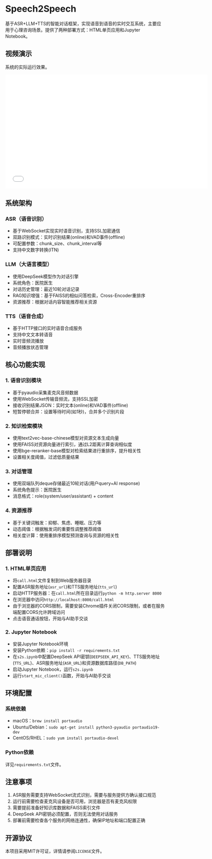 # Speech2Speech

基于ASR+LLM+TTS的智能对话框架，实现语音到语音的实时交互系统，主要应用于心理咨询场景。提供了两种部署方式：HTML单页应用和Jupyter Notebook。

## 视频演示

系统的实际运行效果。
<iframe src="//player.bilibili.com/player.html?aid=821634675&bvid=BV1UBfHYYEHw&cid=1139916636&page=1" scrolling="no" border="0" frameborder="no" framespacing="0" allowfullscreen="true" width="640" height="360"> </iframe>

## 系统架构

### ASR（语音识别）
- 基于WebSocket实现实时语音识别，支持SSL加密通信
- 双路识别模式：实时识别结果(online)和VAD事件(offline)
- 可配置参数：chunk_size、chunk_interval等
- 支持中文数字转换(ITN)

### LLM（大语言模型）
- 使用DeepSeek模型作为对话引擎
- 系统角色：医院医生
- 对话历史管理：最近10轮对话记录  
- RAG知识增强：基于FAISS的相似问答检索，Cross-Encoder重排序
- 资源推荐：根据对话内容智能推荐相关资源

### TTS（语音合成）
- 基于HTTP接口的实时语音合成服务
- 支持中文文本转语音
- 实时音频流播放
- 音频播放状态管理

## 核心功能实现

### 1. 语音识别模块
- 基于pyaudio采集麦克风音频数据
- 使用WebSocket传输音频流，支持SSL加密
- 接收识别结果JSON：实时文本(online)和VAD事件(offline) 
- 短暂停顿合并：设置等待时间(如1秒)，合并多个识别片段

### 2. 知识检索模块
- 使用text2vec-base-chinese模型对资源文本生成向量
- 使用FAISS对资源向量进行索引，通过L2距离计算查询相似度
- 使用bge-reranker-base模型对检索结果进行重排序，提升相关性
- 设置相关度阈值，过滤低质量结果

### 3. 对话管理
- 使用双端队列deque存储最近10轮对话(用户query+AI response)  
- 系统角色提示：医院医生
- 消息格式：role(system/user/assistant) + content

### 4. 资源推荐
- 基于关键词触发：抑郁、焦虑、睡眠、压力等
- 动态阈值：根据触发词的重要性调整推荐阈值
- 相关度计算：使用重排序模型预测查询与资源的相关性

## 部署说明

### 1. HTML单页应用
- 将`call.html`文件复制到Web服务器目录
- 配置ASR服务地址(`asr_url`)和TTS服务地址(`tts_url`)
- 启动HTTP服务器：在`call.html`所在目录运行`python -m http.server 8000`
- 在浏览器中访问`http://localhost:8000/call.html`
- 由于浏览器的CORS限制，需要安装Chrome插件关闭CORS限制，或者在服务端配置CORS允许跨域访问
- 点击语音通话按钮，开始与AI助手交谈

### 2. Jupyter Notebook
- 安装Jupyter Notebook环境
- 安装Python依赖：`pip install -r requirements.txt`
- 在`s2s.ipynb`中配置DeepSeek API密钥(`DEEPSEEK_API_KEY`)、TTS服务地址(`TTS_URL`)、ASR服务地址(`ASR_URL`)和资源数据库路径(`DB_PATH`) 
- 启动Jupyter Notebook，运行`s2s.ipynb`
- 运行`start_mic_client()`函数，开始与AI助手交谈

## 环境配置

### 系统依赖
- macOS：`brew install portaudio`
- Ubuntu/Debian：`sudo apt-get install python3-pyaudio portaudio19-dev`
- CentOS/RHEL：`sudo yum install portaudio-devel`

### Python依赖
详见`requirements.txt`文件。

## 注意事项
1. ASR服务需要支持WebSocket流式识别，需要与服务提供方确认接口规范
2. 运行前需要检查麦克风设备是否可用，浏览器是否有麦克风权限
3. 需要提前准备好知识库数据和FAISS索引文件
4. DeepSeek API密钥必须配置，否则无法使用对话服务 
5. 部署前需要检查各个服务的网络连通性，确保IP地址和端口配置正确

## 开源协议
本项目采用MIT许可证，详情请参阅`LICENSE`文件。